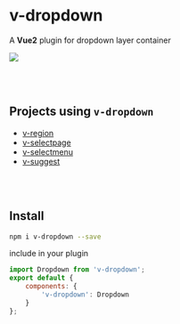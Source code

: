 # v-dropdown

A **Vue2** plugin for dropdown layer container

<a href="https://nodei.co/npm/v-dropdown/"><img src="https://nodei.co/npm/v-dropdown.png"></a>

<br><br>

## Projects using `v-dropdown`

- [v-region](https://github.com/TerryZ/v-region)
- [v-selectpage](https://github.com/TerryZ/v-selectpage)
- [v-selectmenu](https://github.com/TerryZ/v-selectmenu)
- [v-suggest](https://github.com/TerryZ/v-suggest)

<br><br>

## Install

```bash
npm i v-dropdown --save
```

include in your plugin

```js
import Dropdown from 'v-dropdown';
export default {
    components: {
        'v-dropdown': Dropdown
    }
};
```
